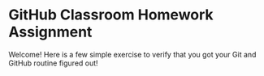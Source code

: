 # GitHub Classroom Homework Assignment
Welcome! Here is a few simple exercise to verify that you got your Git and GitHub routine figured out!

